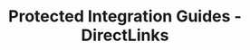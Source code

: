 ---
title: Protected Integration Guides - DirectLinks
deprecated: false
hidden: true
metadata:
  robots: index
---